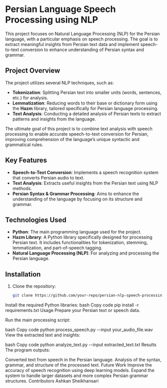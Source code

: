 # Persian Language Speech Processing using NLP

This project focuses on Natural Language Processing (NLP) for the Persian language, with a particular emphasis on speech processing. The goal is to extract meaningful insights from Persian text data and implement speech-to-text conversion to enhance understanding of Persian syntax and grammar.

## Project Overview

The project utilizes several NLP techniques, such as:
- **Tokenization**: Splitting Persian text into smaller units (words, sentences, etc.) for analysis.
- **Lemmatization**: Reducing words to their base or dictionary form using the **Hazm** library, tailored specifically for Persian language processing.
- **Text Analysis**: Conducting a detailed analysis of Persian texts to extract patterns and insights from the language.

The ultimate goal of this project is to combine text analysis with speech processing to enable accurate speech-to-text conversion for Persian, improving comprehension of the language’s unique syntactic and grammatical rules.

## Key Features

- **Speech-to-Text Conversion**: Implements a speech recognition system that converts Persian audio to text.
- **Text Analysis**: Extracts useful insights from the Persian text using NLP methods.
- **Persian Syntax & Grammar Processing**: Aims to enhance the understanding of the language by focusing on its structure and grammar.

## Technologies Used

- **Python**: The main programming language used for the project.
- **Hazm Library**: A Python library specifically designed for processing Persian text. It includes functionalities for tokenization, stemming, lemmatization, and part-of-speech tagging.
- **Natural Language Processing (NLP)**: For analyzing and processing the Persian language.

## Installation

1. Clone the repository:
   ```bash
   git clone https://github.com/your-repo/persian-nlp-speech-processing.git
Install the required Python libraries:
bash
Copy code
pip install -r requirements.txt
Usage
Prepare your Persian text or speech data.

Run the main processing script:

bash
Copy code
python process_speech.py --input your_audio_file.wav
View the extracted text and insights:

bash
Copy code
python analyze_text.py --input extracted_text.txt
Results
The program outputs:

Converted text from speech in the Persian language.
Analysis of the syntax, grammar, and structure of the processed text.
Future Work
Improve the accuracy of speech recognition using deep learning models.
Expand the system to handle larger datasets and more complex Persian grammar structures.
Contributors
Ashkan Sheikhansari
